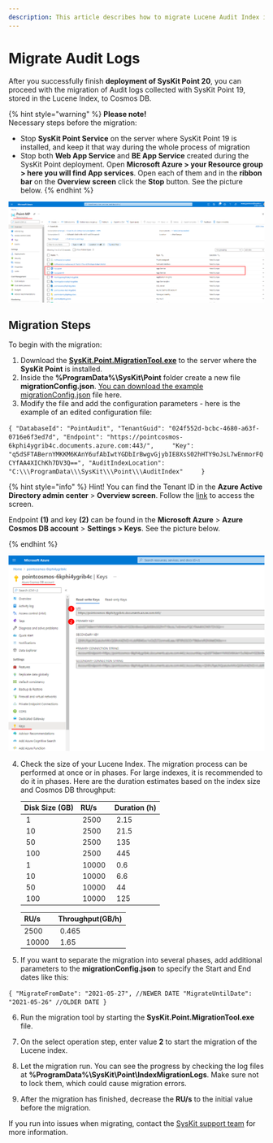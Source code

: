 ```yaml
---
description: This article describes how to migrate Lucene Audit Index into Cosmos using SysKit Point Index Migration Tool.
---
```


# Migrate Audit Logs

After you successfully finish **deployment of SysKit Point 20**, you can proceed with the migration of Audit logs collected with SysKit Point 19, stored in the Lucene Index, to Cosmos DB.

{% hint style="warning" %}
**Please note!**  
Necessary steps before the migration:
* Stop **SysKit Point Service** on the server where SysKit Point 19 is installed, and keep it that way during the whole process of migration
* Stop both **Web App Service** and **BE App Service** created during the SysKit Point deployment. Open **Microsoft Azure > your Resource group > here you will find App services**. Open each of them and in the **ribbon bar** on the **Overview screen** click the **Stop** button. See the picture below.
{% endhint %}

![Microsoft Azure - Resource group](../.gitbook/assets/migrate-lucene-to-cosmos_microsoft-azure-resource-group.png)

## Migration Steps
To begin with the migration:

1. Download the [**SysKit.Point.MigrationTool.exe**](https://downloads.syskit.com/point/files/SysKitPoint-MigrationTool.zip) to the server where the **SysKit Point** is installed.
2. Inside the **%ProgramData%\SysKit\Point** folder create a new file **migrationConfig.json**. [You can download the example migrationConfig.json](../.gitbook/assets/migrationConfig.json) file here.
3. Modify the file and add the configuration parameters - here is the example of an edited configuration file:

`{
    "DatabaseId": "PointAudit",
    "TenantGuid": "024f552d-bcbc-4680-a63f-0716e6f3ed7d",
    "Endpoint": "https://pointcosmos-6kphi4ygrib4c.documents.azure.com:443/",    
    "Key": "q5dSFTABernYMKKM6KAnY6ufAbIwtYGDbIrBwgvGjybIE8XsS02hHTY9oJsL7wEnmorFQCYfAA4XIChKh7DV3Q==",
    "AuditIndexLocation": "C:\\\ProgramData\\\SysKit\\\Point\\\AuditIndex"    
}`

{% hint style="info" %} Hint!
You can find the Tenant ID in the **Azure Active Directory admin center** > **Overview screen**. Follow the [link](https://aad.portal.azure.com/#blade/Microsoft_AAD_IAM/ActiveDirectoryMenuBlade/Overview) to access the screen.

Endpoint **(1)** and key **(2)** can be found in the **Microsoft Azure** > **Azure Cosmos DB account** > **Settings > Keys**. See the picture below.
    
{% endhint %}

![Cosmos Endpoint and Primary key information](../.gitbook/assets/migrate-lucene-to-cosmos_cosmos-endpoint-and-key-information.png)

4. Check the size of your Lucene Index. The migration process can be performed at once or in phases. 
    For large indexes, it is recommended to do it in phases. Here are the duration estimates based on the index size and Cosmos DB throughput:

      | Disk Size (GB) | RU/s | Duration (h) |
      | :---| :--- | :--- |
      | 1 | 2500 | 2.15 |
      | 10 | 2500 | 21.5 |
      | 50 | 2500 | 135 |
      | 100 | 2500 | 445 |
      | 1 | 10000 | 0.6 |
      | 10 | 10000 | 6.6 |
      | 50 | 10000 | 44 |
      | 100 | 10000 | 125 |

      | RU/s | Throughput(GB/h) |
      | :---| :--- |
      | 2500 | 0.465 |
      | 10000 | 1.65 |
 
5. If you want to separate the migration into several phases, add additional parameters to the **migrationConfig.json** to specify the Start and End dates like this: 

`{
    "MigrateFromDate": "2021-05-27", //NEWER DATE
    "MigrateUntilDate": "2021-05-26" //OLDER DATE
}`

6. Run the migration tool by starting the **SysKit.Point.MigrationTool.exe** file.

7. On the select operation step, enter value **2** to start the migration of the Lucene index.

8. Let the migration run. You can see the progress by checking the log files at **%ProgramData%\SysKit\Point\IndexMigrationLogs**. Make sure not to lock them, which could cause migration errors.  

9. After the migration has finished, decrease the **RU/s** to the initial value before the migration.

If you run into issues when migrating, contact the [SysKit support team](https://www.syskit.com/contact-us/) for more information.